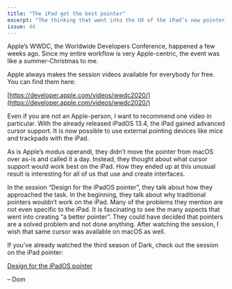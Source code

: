 ```yaml
---
title: "The iPad got the best pointer"
excerpt: "The thinking that went into the UX of the iPad’s new pointer is a fascinating evening watch."
issue: 44
---
```

Apple’s WWDC, the Worldwide Developers Conference, happened a few weeks ago. Since my entire workflow is very Apple-centric, the event was like a summer-Christmas to me.

Apple always makes the session videos available for everybody for free. You can find them here:

[https://developer.apple.com/videos/wwdc2020/](https://developer.apple.com/videos/wwdc2020/)

Even if you are not an Apple-person, I want to recommend one video in particular. With the already released iPadOS 13.4, the iPad gained advanced cursor support. It is now possible to use external pointing devices like mice and trackpads with the iPad.

As is Apple’s modus operandi, they didn’t move the pointer from macOS over as-is and called it a day. Instead, they thought about what cursor support would work best on the iPad. How they ended up at this unusual result is interesting for all of us that use and create interfaces.

In the session “Design for the iPadOS pointer”, they talk about how they approached the task. In the beginning, they talk about why traditional pointers wouldn’t work on the iPad. Many of the problems they mention are not even specific to the iPad. It is fascinating to see the many aspects that went into creating “a better pointer”. They could have decided that pointers are a solved problem and not done anything. After watching the session, I wish that same cursor was available on macOS as well.

If you’ve already watched the third season of Dark, check out the session on the iPad pointer:

[Design for the iPadOS pointer](https://developer.apple.com/videos/play/wwdc2020/10640/)

– Dom
